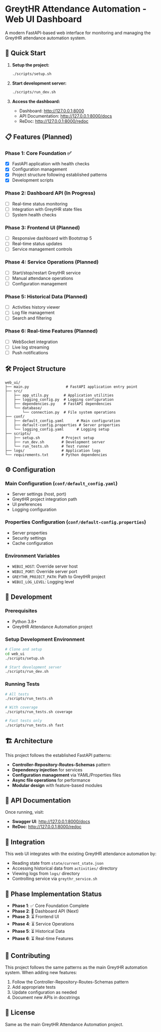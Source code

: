 # GreytHR Attendance Automation - Web UI Dashboard

A modern FastAPI-based web interface for monitoring and managing the GreytHR attendance automation system.

## 🚀 Quick Start

1. **Setup the project:**
   ```bash
   ./scripts/setup.sh
   ```

2. **Start development server:**
   ```bash
   ./scripts/run_dev.sh
   ```

3. **Access the dashboard:**
   - Dashboard: http://127.0.0.1:8000
   - API Documentation: http://127.0.0.1:8000/docs
   - ReDoc: http://127.0.0.1:8000/redoc

## 📋 Features (Planned)

### Phase 1: Core Foundation ✅
- [x] FastAPI application with health checks
- [x] Configuration management
- [x] Project structure following established patterns
- [x] Development scripts

### Phase 2: Dashboard API (In Progress)
- [ ] Real-time status monitoring
- [ ] Integration with GreytHR state files
- [ ] System health checks

### Phase 3: Frontend UI (Planned)
- [ ] Responsive dashboard with Bootstrap 5
- [ ] Real-time status updates
- [ ] Service management controls

### Phase 4: Service Operations (Planned)
- [ ] Start/stop/restart GreytHR service
- [ ] Manual attendance operations
- [ ] Configuration management

### Phase 5: Historical Data (Planned)
- [ ] Activities history viewer
- [ ] Log file management
- [ ] Search and filtering

### Phase 6: Real-time Features (Planned)
- [ ] WebSocket integration
- [ ] Live log streaming
- [ ] Push notifications

## 🛠️ Project Structure

```
web_ui/
├── main.py                 # FastAPI application entry point
├── src/
│   ├── app_utils.py       # Application utilities
│   ├── logging_config.py  # Logging configuration
│   ├── dependencies.py    # FastAPI dependencies
│   └── database/
│       └── connection.py  # File system operations
├── conf/
│   ├── default_config.yaml      # Main configuration
│   ├── default-config.properties # Server properties
│   └── logging_config.yaml      # Logging setup
├── scripts/
│   ├── setup.sh          # Project setup
│   ├── run_dev.sh        # Development server
│   └── run_tests.sh      # Test runner
├── logs/                 # Application logs
└── requirements.txt      # Python dependencies
```

## ⚙️ Configuration

### Main Configuration (`conf/default_config.yaml`)
- Server settings (host, port)
- GreytHR project integration path
- UI preferences
- Logging configuration

### Properties Configuration (`conf/default-config.properties`)
- Server properties
- Security settings
- Cache configuration

### Environment Variables
- `WEBUI_HOST`: Override server host
- `WEBUI_PORT`: Override server port  
- `GREYTHR_PROJECT_PATH`: Path to GreytHR project
- `WEBUI_LOG_LEVEL`: Logging level

## 🔧 Development

### Prerequisites
- Python 3.8+
- GreytHR Attendance Automation project

### Setup Development Environment
```bash
# Clone and setup
cd web_ui
./scripts/setup.sh

# Start development server
./scripts/run_dev.sh
```

### Running Tests
```bash
# All tests
./scripts/run_tests.sh

# With coverage
./scripts/run_tests.sh coverage

# Fast tests only
./scripts/run_tests.sh fast
```

## 🏗️ Architecture

This project follows the established FastAPI patterns:
- **Controller-Repository-Routes-Schemas** pattern
- **Dependency injection** for services
- **Configuration management** via YAML/Properties files
- **Async file operations** for performance
- **Modular design** with feature-based modules

## 📖 API Documentation

Once running, visit:
- **Swagger UI**: http://127.0.0.1:8000/docs
- **ReDoc**: http://127.0.0.1:8000/redoc

## 🔗 Integration

This web UI integrates with the existing GreytHR attendance automation by:
- Reading state from `state/current_state.json`
- Accessing historical data from `activities/` directory
- Viewing logs from `logs/` directory
- Controlling service via `greythr_service.sh`

## 📝 Phase Implementation Status

- **Phase 1**: ✅ Core Foundation Complete
- **Phase 2**: 🚧 Dashboard API (Next)
- **Phase 3**: ⏳ Frontend UI
- **Phase 4**: ⏳ Service Operations
- **Phase 5**: ⏳ Historical Data
- **Phase 6**: ⏳ Real-time Features

## 🤝 Contributing

This project follows the same patterns as the main GreytHR automation system. When adding new features:

1. Follow the Controller-Repository-Routes-Schemas pattern
2. Add appropriate tests
3. Update configuration as needed
4. Document new APIs in docstrings

## 📄 License

Same as the main GreytHR Attendance Automation project.

